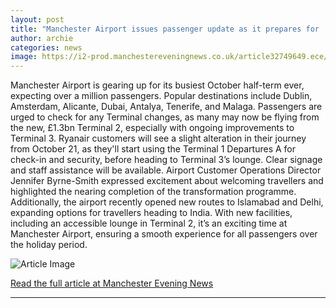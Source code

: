 ```yaml
---
layout: post
title: "Manchester Airport issues passenger update as it prepares for ‘record-breaking’ week"
author: archie
categories: news
image: https://i2-prod.manchestereveningnews.co.uk/article32749649.ece/ALTERNATES/s1200/0_MCR-Airport-T2-departures.jpg
---
```

Manchester Airport is gearing up for its busiest October half-term ever, expecting over a million passengers. Popular destinations include Dublin, Amsterdam, Alicante, Dubai, Antalya, Tenerife, and Malaga. Passengers are urged to check for any Terminal changes, as many may now be flying from the new, £1.3bn Terminal 2, especially with ongoing improvements to Terminal 3. Ryanair customers will see a slight alteration in their journey from October 21, as they'll start using the Terminal 1 Departures A for check-in and security, before heading to Terminal 3’s lounge. Clear signage and staff assistance will be available. Airport Customer Operations Director Jennifer Byrne-Smith expressed excitement about welcoming travellers and highlighted the nearing completion of the transformation programme. Additionally, the airport recently opened new routes to Islamabad and Delhi, expanding options for travellers heading to India. With new facilities, including an accessible lounge in Terminal 2, it’s an exciting time at Manchester Airport, ensuring a smooth experience for all passengers over the holiday period.

![Article Image](https://i2-prod.manchestereveningnews.co.uk/article32749649.ece/ALTERNATES/s1200/0_MCR-Airport-T2-departures.jpg)

[Read the full article at Manchester Evening News](https://www.manchestereveningnews.co.uk/news/greater-manchester-news/manchester-airport-issues-passenger-update-32749624)

---
